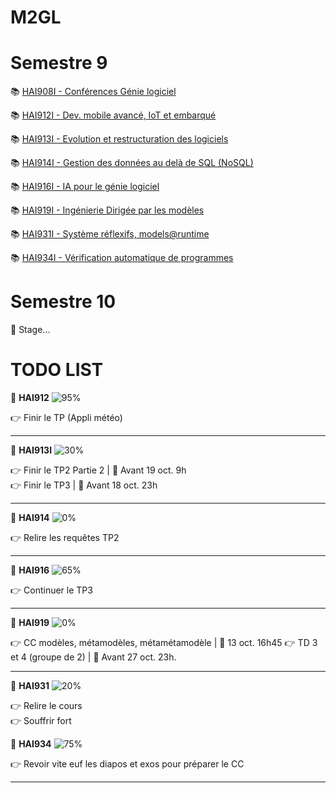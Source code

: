 # M2GL

# Semestre 9

:books: [HAI908I - Conférences Génie logiciel](./HAI908I "HAI908I courses")

:books: [HAI912I - Dev. mobile avancé, IoT et embarqué](./HAI912I "HAI912I courses")

:books: [HAI913I - Evolution et restructuration des logiciels](./HAI913I "HAI913I courses")

:books: [HAI914I - Gestion des données au delà de SQL (NoSQL)](./HAI914I "HAI914I courses")

:books: [HAI916I - IA pour le génie logiciel](./HAI916I "HAI916 courses")

:books: [HAI919I - Ingénierie Dirigée par les modèles](./HAI919I "HAI919I courses")

:books: [HAI931I - Système réflexifs, models@runtime](./HAI931I "HAI931I courses")

:books: [HAI934I - Vérification automatique de programmes](./HAI934I "HAI934I courses")

# Semestre 10

🚧 Stage...

# TODO LIST

🚩 **HAI912** ![95%](https://progress-bar.dev/95)

👉 Finir le TP (Appli météo)

<hr>

🚩 **HAI913I** ![30%](https://progress-bar.dev/30)

👉 Finir le TP2 Partie 2 | 📆 Avant 19 oct. 9h  
👉 Finir le TP3 | 📆 Avant 18 oct. 23h

<hr>

🚩 **HAI914** ![0%](https://progress-bar.dev/0)

👉 Relire les requêtes TP2

<hr>

🚩 **HAI916** ![65%](https://progress-bar.dev/65)

👉 Continuer le TP3

<hr>

🚩 **HAI919** ![0%](https://progress-bar.dev/0)

👉 CC modèles, métamodèles, métamétamodèle  | 📆 13 oct. 16h45
👉 TD 3 et 4 (groupe de 2) | 📆 Avant 27 oct. 23h.

<hr>

🚩 **HAI931** ![20%](https://progress-bar.dev/20)

👉 Relire le cours  
👉 Souffrir fort

🚩 **HAI934** ![75%](https://progress-bar.dev/75)

👉 Revoir vite euf les diapos et exos pour préparer le CC

<hr>